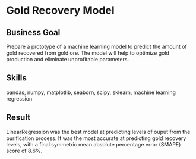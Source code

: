 # Gold Recovery Model

## Business Goal
Prepare a prototype of a machine learning model to predict the amount of gold recovered from gold ore. The model will help to optimize gold production and eliminate unprofitable parameters.

## Skills
pandas, numpy, matplotlib, seaborn, scipy, sklearn, machine learning regression

## Result
LinearRegression was the best model at predicting levels of ouput from the purification process. It was the most accurate at predicting gold recovery levels, with a final symmetric mean absolute percentage error (SMAPE) score of 8.6%. 
